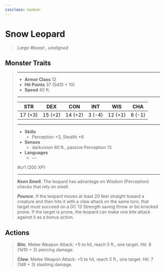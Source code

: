 ```yaml
---
cssclass: kanban
---
```


# Snow Leopard
>*Large #beast , unaligned*
## Monster Traits
>___
>- **Armor Class** 12
>- **Hit Points** 37 (5d10 + 10)
>- **Speed** 40 ft.
>___
>|STR|DEX|CON|INT|WIS|CHA|
>|:---:|:---:|:---:|:---:|:---:|:---:|
>|17 (+3)|15 (+2)|14 (+2)|3 (-4)|12 (+1)|8 (-1)|
>___
>- **Skills**
>	 - Perception +3, Stealth +6
>- **Senses**
>	 - darkvision 60 ft., passive Perception 13
>- **Languages**
>	 - —
>
> #cr1 (200 XP)
>___
>***Keen Smell.*** The leopard has advantage on Wisdom (Perception) checks that rely on smell.  
>
>***Pounce.*** If the leopard moves at least 20 feet straight toward a creature and then hits it with a claw attack on the same turn, that target must succeed on a DC 13 Strength saving throw or be knocked prone. If the target is prone, the leopard can make one bite attack against it as a bonus action.  
>
## Actions
>***Bite.*** Melee Weapon Attack: +5 to hit, reach 5 ft., one target. Hit: 8 (1d10 + 3) piercing damage.  
>
>***Claw.*** Melee Weapon Attack: +5 to hit, reach 5 ft., one target. Hit: 7 (1d8 + 3) slashing damage.